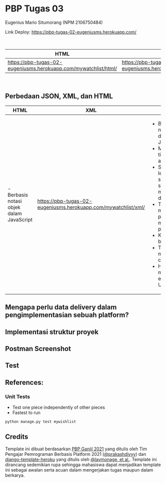 # PBP Tugas 03
Eugenius Mario Situmorang (NPM 2106750484)
<br/>

Link Deploy: https://pbp-tugas-02-eugeniusms.herokuapp.com/

<br/>

HTML | XML | JSON
--- | --- | --- 
https://pbp-tugas-02-eugeniusms.herokuapp.com/mywatchlist/html/ | https://pbp-tugas-02-eugeniusms.herokuapp.com/mywatchlist/xml/ | https://pbp-tugas-02-eugeniusms.herokuapp.com/mywatchlist/json/ 

<br/>

## Perbedaan JSON, XML, dan HTML

HTML | XML | JSON
--- | --- | --- 
- Berbasis notasi objek dalam JavaScript | https://pbp-tugas-02-eugeniusms.herokuapp.com/mywatchlist/xml/ | <ul><li>Berbasis notasi objek dalam JavaScript</li><li>Mendukung tipe data array</li><li>Struktur lebih sederhana sehingga mudah dibaca</li><li>Tidak memerlukan pembuka maupun penutup tag</li><li>Kurang begitu aman</li><li>Tidak mendukung comments</li><li>Hanya mendukung encoding UTF-8</li></ul>

## Mengapa perlu data delivery dalam pengimplementasian sebuah platform?

## Implementasi struktur proyek

## Postman Screenshot

## Test
References:
- 

### Unit Tests
- Test one piece independently of other pieces
- Fastest to run
```shell
python manage.py test mywishlist
```

## Credits

Template ini dibuat berdasarkan [PBP Ganjil 2021](https://gitlab.com/PBP-2021/pbp-lab) yang ditulis oleh Tim Pengajar Pemrograman Berbasis Platform 2021 ([@prakashdivyy](https://gitlab.com/prakashdivyy)) dan [django-template-heroku](https://github.com/laymonage/django-template-heroku) yang ditulis oleh [@laymonage, et al.](https://github.com/laymonage). Template ini dirancang sedemikian rupa sehingga mahasiswa dapat menjadikan template ini sebagai awalan serta acuan dalam mengerjakan tugas maupun dalam berkarya.